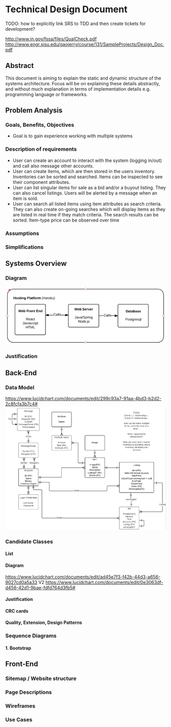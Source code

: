 # Technical Design Document

TODO: how to explicitly link SRS to TDD and then create tickets for development?

http://www.in.gov/fssa/files/QualCheck.pdf
http://www.engr.sjsu.edu/gaojerry/course/131/SampleProjects/Design_Doc.pdf

## Abstract
This document is aiming to explain the static and dynamic structure of the systems architecture. Focus will be on explaining these details abstractly, and without much explanation in terms of implementation details e.g. programming language or frameworks.

## Problem Analysis
### Goals, Benefits, Objectives
- Goal is to gain experience working with multiple systems

### Description of requirements
- User can create an account to interact with the system (logging in/out) and call also message other accounts.
- User can create items, which are then stored in the users inventory. Inventories can be sorted and searched. Items can be inspected to see their component attributes.
- User can list singular items for sale as a bid and/or a buyout listing. They can also cancel listings. Users will be alerted by a message when an item is sold.
- User can search all listed items using item attributes as search criteria. They can also create on-going searches which will display items as they are listed in real time if they match criteria. The search results can be sorted. Item-type price can be observed over time

### Assumptions
### Simplifications

## Systems Overview
### Diagram
![System Diagram](system.PNG)
### Justification

## Back-End
### Data Model

https://www.lucidchart.com/documents/edit/299c93a7-91aa-4bd3-b2d2-2c8fcfa3b7c4#
![data model](data_model.PNG)

### Candidate Classes
#### List
#### Diagram
https://www.lucidchart.com/documents/edit/ad45e7f3-f42b-44d3-a656-9027cd0a5a33
V2 https://www.lucidchart.com/documents/edit/0e3063df-d456-42d1-9bae-fdfd764d3fb5#
#### Justification
#### CRC cards
#### Quality, Extension, Design Patterns
### Sequence Diagrams
#### 1. Bootstrap

## Front-End
### Sitemap / Website structure
### Page Descriptions
### Wireframes
### Use Cases
